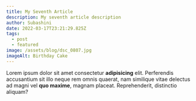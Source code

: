 ```yaml
---
title: My Seventh Article
description: My seventh article description
author: Subashini
date: 2022-03-17T23:21:29.825Z
tags:
  - post
  - featured
image: /assets/blog/dsc_0807.jpg
imageAlt: Birthday Cake
---
```


Lorem ipsum dolor sit amet consectetur **adipisicing** elit. Perferendis accusantium sit illo neque rem omnis quaerat, nam similique vitae delectus ad magni vel **quo maxime**, magnam placeat. Reprehenderit, distinctio aliquam?
